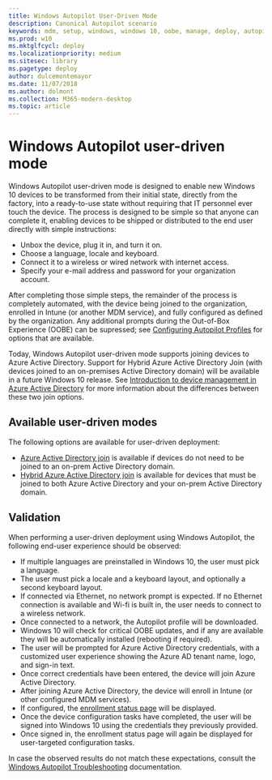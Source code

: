 ```yaml
---
title: Windows Autopilot User-Driven Mode
description: Canonical Autopilot scenario
keywords: mdm, setup, windows, windows 10, oobe, manage, deploy, autopilot, ztd, zero-touch, partner, msfb, intune
ms.prod: w10
ms.mktglfcycl: deploy
ms.localizationpriority: medium
ms.sitesec: library
ms.pagetype: deploy
author: dulcemontemayor
ms.date: 11/07/2018
ms.author: dolmont
ms.collection: M365-modern-desktop
ms.topic: article
---
```



# Windows Autopilot user-driven mode

Windows Autopilot user-driven mode is designed to enable new Windows 10 devices to be transformed from their initial state, directly from the factory, into a ready-to-use state without requiring that IT personnel ever touch the device.  The process is designed to be simple so that anyone can complete it, enabling devices to be shipped or distributed to the end user directly with simple instructions:

-   Unbox the device, plug it in, and turn it on.
-   Choose a language, locale and keyboard.
-   Connect it to a wireless or wired network with internet access.
-   Specify your e-mail address and password for your organization account.

After completing those simple steps, the remainder of the process is completely automated, with the device being joined to the organization, enrolled in Intune (or another MDM service), and fully configured as defined by the organization.  Any additional prompts during the Out-of-Box Experience (OOBE) can be supressed; see [Configuring Autopilot Profiles](profiles.md) for options that are available.

Today, Windows Autopilot user-driven mode supports joining devices to Azure Active Directory.  Support for Hybrid Azure Active Directory Join (with devices joined to an on-premises Active Directory domain) will be available in a future Windows 10 release.  See [Introduction to device management in Azure Active Directory](https://docs.microsoft.com/azure/active-directory/device-management-introduction) for more information about the differences between these two join options.

## Available user-driven modes

The following options are available for user-driven deployment:

- [Azure Active Directory join](user-driven-aad.md) is available if devices do not need to be joined to an on-prem Active Directory domain.
- [Hybrid Azure Active Directory join](user-driven-hybrid.md) is available for devices that must be joined to both Azure Active Directory and your on-prem Active Directory domain.

## Validation

When performing a user-driven deployment using Windows Autopilot, the following end-user experience should be observed:

-   If multiple languages are preinstalled in Windows 10, the user must pick a language.
-   The user must pick a locale and a keyboard layout, and optionally a second keyboard layout.
-   If connected via Ethernet, no network prompt is expected.  If no Ethernet connection is available and Wi-fi is built in, the user needs to connect to a wireless network.
-   Once connected to a network, the Autopilot profile will be downloaded.
-   Windows 10 will check for critical OOBE updates, and if any are available they will be automatically installed (rebooting if required).
-   The user will be prompted for Azure Active Directory credentials, with a customized user experience showing the Azure AD tenant name, logo, and sign-in text.
-   Once correct credentials have been entered, the device will join Azure Active Directory.
-   After joining Azure Active Directory, the device will enroll in Intune (or other configured MDM services).
-   If configured, the [enrollment status page](enrollment-status.md) will be displayed.
-   Once the device configuration tasks have completed, the user will be signed into Windows 10 using the credentials they previously provided.
-   Once signed in, the enrollment status page will again be displayed for user-targeted configuration tasks.

In case the observed results do not match these expectations, consult the [Windows Autopilot Troubleshooting](troubleshooting.md) documentation.

